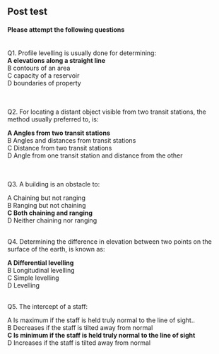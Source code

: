 ## Post test
#### Please attempt the following questions

<br>
Q1. Profile levelling is usually done for determining:<br>
<b>A   elevations along a straight line</b><br>
B   contours of an area<br>
C   capacity of a reservoir<br>
D   boundaries of property<br>
<br><br>

Q2. For locating a distant object visible from two transit stations, the method usually preferred to, is:<br>

<b>A    Angles from two transit stations</b><br>
B   Angles and distances from transit stations<br>
C    Distance from two transit stations<br>
D   Angle from one transit station and distance from the other<br>
<br><br>

Q3. A building is an obstacle to:<br>

A    Chaining but not ranging<br>
B   Ranging but not chaining<br>
<b>C   Both chaining and ranging</b><br>
D   Neither chaining nor ranging<br><br>


Q4. Determining the difference in elevation between two points on the surface of the earth, is known as:<br>

<b>A    Differential levelling</b><br>
B    Longitudinal levelling<br>
C    Simple levelling<br>
D   Levelling<br><br>


Q5. The intercept of a staff:<br>

A   Is maximum if the staff is held truly normal to the line of sight..<br>
B   Decreases if the staff is tilted away from normal<br>
<b>C   Is minimum if the staff is held truly normal to the line of sight</b><br>
D   Increases if the staff is tilted away from normal<br>
<br>



